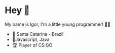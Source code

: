 # Hey 👋
My name is Igor,
I'm a little young programmer! 👨‍💻

- 📍 Santa Catarina - Brazil
- 📌Javascript, Java
- 🏆 Player of CS:GO
